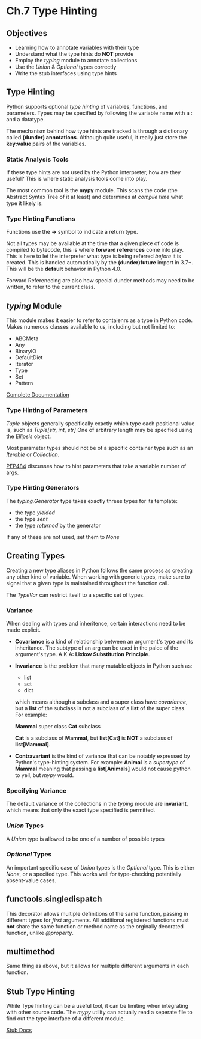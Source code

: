 # Ch.7 Type Hinting

## Objectives

- Learning how to annotate variables with their type
- Understand what the type hints do __NOT__ provide
- Employ the _typing_ module to annotate collections
- Use the _Union_ & _Optional_ types correctly
- Write the stub interfaces using type hints

## Type Hinting

Python supports optional _type hinting_ of variables, functions, and parameters. Types may be specified by following the variable name with a : and a datatype.

The mechanism behind how type hints are tracked is through a dictionary called __(dunder) annotations__. Although quite useful, it really just store the __key:value__ pairs of the variables.

### Static Analysis Tools

If these type hints are not used by the Python interpreter, how are they useful? This is where static analysis tools come into play. 

The most common tool is the __mypy__ module. This scans the code (the Abstract Syntax Tree of it at least) and determines at _compile time_ what type it likely is. 

### Type Hinting Functions

Functions use the __->__ symbol to indicate a return type.

Not all types may be available at the time that a given piece of code is compiled to bytecode, this is where __forward references__ come into play. This is here to let the interpreter what type is being referred _before_ it is created. This is handled automatically by the __(dunder)future__ import in 3.7+. This will be the __default__ behavior in Python 4.0.

Forward Referenecing are also how special dunder methods may need to be written, to refer to the current class.

## _typing_ Module

This module makes it easier to refer to contaienrs as a type in Python code. Makes numerous classes available to us, including but not limited to:

- ABCMeta
- Any
- BinaryIO
- DefaultDict
- Iterator
- Type
- Set
- Pattern

[Complete Documentation](https://docs.python.org/3/library/typing.html)

### Type Hinting of Parameters

_Tuple_ objects generally specifically exactly which type each positional value is, such as _Tuple[str, int, str]_ One of arbitrary length may be specified using the _Ellipsis_ object.

Most parameter types should not be of a specific container type such as an _Iterable_ or _Collection_. 

[PEP484](https://peps.python.org/pep-0484/#arbitrary-argument-lists-and-default-argument-values) discusses how to hint parameters that take a variable number of args.

### Type Hinting Generators

The _typing.Generator_ type takes exactly threes types for its template:
- the type _yielded_
- the type _sent_
- the type _returned_ by the generator

If any of these are not used, set them to _None_

## Creating Types

Creating a new type aliases in Python follows the same process as creating any other kind of variable. When working with generic types, make sure to signal that a given type is maintained throughout the function call. 

The _TypeVar_ can restrict itself to a specific set of types.

### Variance

When dealing with types and inheritence, certain interactions need to be made explicit.  

- __Covariance__ is a kind of relationship between an argument's type and its inheritance. The subtype of an arg can be used in the palce of the argument's type. A.K.A: __Lixkov Substitution Principle__.

- __Invariance__ is the problem that many mutable objects in Python such as:
    * list
    * set
    * dict

  which means although a subclass and a super class have _covariance_, but a __list__ of the subclass is not a subclass of a __list__ of the super class. For example:

   __Mammal__ super class
   __Cat__ subclass

   __Cat__ is a subclass of __Mammal__, but __list[Cat]__ is __NOT__ a subclass of __list[Mammal]__.

- __Contravariant__ is the kind of variance that can be notably expressed by Python's type-hinting system. For example:
   __Animal__ is a _supertype_ of __Mammal__ meaning that passing a __list[Animals]__ would not cause python to yell, but _mypy_ would.

### Specifying Variance

The default variance of the collections in the _typing_ module are __invariant__, which means that only the exact type specified is permitted.

### _Union_ Types

A _Union_ type is allowed to be one of a number of possible types

### _Optional_ Types

An important specific case of _Union_ types is the _Optional_ type. This is either _None_, or a specifed type. This works well for type-checking potentially absent-value cases. 

## functools.singledispatch 

This decorator allows multiple definitions of the same function, passing in different types for _first_ arguments. All additional registered functions must __not__ share the same function or method name as the orginally decorated function, unlike _@property_. 

## multimethod

Same thing as above, but it allows for multiple different arguments in each function. 

## Stub Type Hinting

While Type hinting can be a useful tool, it can be limiting when integrating with other source code. The _mypy_ utility can actually read a seperate file to find out the type interface of a different module. 

[Stub Docs](https://mypy.readthedocs.io/en/stable/stubs.html)
